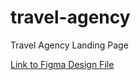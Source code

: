 # travel-agency
Travel Agency Landing Page

[Link to Figma Design File](https://www.figma.com/community/file/1405477150071965596)
